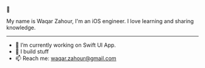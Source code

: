 👋 

My name is Waqar Zahour, I'm an iOS engineer. I love learning and sharing knowledge. 

-----

- 🔭 I’m currently working on Swift UI App.
- 🌱 I build stuff
- 📫 Reach me: waqar.zahour@gmail.com

<!--
**WaqarZahour/WaqarZahour** is a ✨ _special_ ✨ repository because its `README.md` (this file) appears on your GitHub profile.

Here are some ideas to get you started:

- 🔭 I’m currently working on ...
- 🌱 I’m currently learning ...
- 👯 I’m looking to collaborate on ...
- 🤔 I’m looking for help with ...
- 💬 Ask me about ...
- 📫 How to reach me: ...
- 😄 Pronouns: ...
- ⚡ Fun fact: ...
-->
